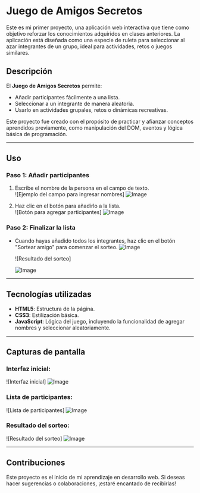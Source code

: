 # Juego de Amigos Secretos

Este es mi primer proyecto, una aplicación web interactiva que tiene como objetivo reforzar los conocimientos adquiridos en clases anteriores. La aplicación está diseñada como una especie de ruleta para seleccionar al azar integrantes de un grupo, ideal para actividades, retos o juegos similares.

## Descripción
El **Juego de Amigos Secretos** permite:
- Añadir participantes fácilmente a una lista.
- Seleccionar a un integrante de manera aleatoria.
- Usarlo en actividades grupales, retos o dinámicas recreativas.

Este proyecto fue creado con el propósito de practicar y afianzar conceptos aprendidos previamente, como manipulación del DOM, eventos y lógica básica de programación.

---

## Uso

### Paso 1: Añadir participantes
1. Escribe el nombre de la persona en el campo de texto.  
   ![Ejemplo del campo para ingresar nombres]
   ![Image](https://github.com/user-attachments/assets/777be5af-5181-4ec3-a3e9-2036b3a8b39c)

3. Haz clic en el botón para añadirlo a la lista.  
   ![Botón para agregar participantes]
   ![Image](https://github.com/user-attachments/assets/bac35c71-41b7-48a9-933d-2f84d6823451)

### Paso 2: Finalizar la lista
- Cuando hayas añadido todos los integrantes, haz clic en el botón "Sortear amigo" para comenzar el sorteo.
  ![Image](https://github.com/user-attachments/assets/d5f97014-d7be-44ec-bdac-a084af976dbb)

  ![Resultado del sorteo]

  ![Image](https://github.com/user-attachments/assets/29327c25-d747-49ad-9685-ce7260965876)

---

## Tecnologías utilizadas
- **HTML5**: Estructura de la página.
- **CSS3**: Estilización básica.
- **JavaScript**: Lógica del juego, incluyendo la funcionalidad de agregar nombres y seleccionar aleatoriamente.

---

## Capturas de pantalla
### Interfaz inicial:
![Interfaz inicial]
![Image](https://github.com/user-attachments/assets/5b9283bb-4f2a-4be9-be87-a63c29584312)

### Lista de participantes:
![Lista de participantes]
![Image](https://github.com/user-attachments/assets/d5f97014-d7be-44ec-bdac-a084af976dbb)

### Resultado del sorteo:
![Resultado del sorteo]
![Image](https://github.com/user-attachments/assets/29327c25-d747-49ad-9685-ce7260965876)


---



## Contribuciones
Este proyecto es el inicio de mi aprendizaje en desarrollo web. Si deseas hacer sugerencias o colaboraciones, ¡estaré encantado de recibirlas!



